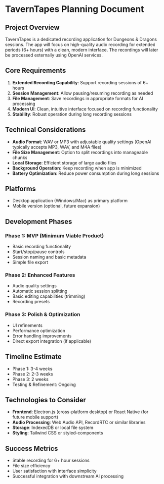# TavernTapes Planning Document

## Project Overview
TavernTapes is a dedicated recording application for Dungeons & Dragons sessions. The app will focus on high-quality audio recording for extended periods (6+ hours) with a clean, modern interface. The recordings will later be processed externally using OpenAI services.

## Core Requirements
1. **Extended Recording Capability**: Support recording sessions of 6+ hours
2. **Session Management**: Allow pausing/resuming recording as needed
3. **File Management**: Save recordings in appropriate formats for AI processing
4. **Modern UI**: Clean, intuitive interface focused on recording functionality
5. **Stability**: Robust operation during long recording sessions

## Technical Considerations
- **Audio Format**: WAV or MP3 with adjustable quality settings (OpenAI typically accepts MP3, WAV, and M4A files)
- **File Size Management**: Option to split recordings into manageable chunks
- **Local Storage**: Efficient storage of large audio files
- **Background Operation**: Keep recording when app is minimized
- **Battery Optimization**: Reduce power consumption during long sessions

## Platforms
- Desktop application (Windows/Mac) as primary platform
- Mobile version (optional, future expansion)

## Development Phases

### Phase 1: MVP (Minimum Viable Product)
- Basic recording functionality
- Start/stop/pause controls
- Session naming and basic metadata
- Simple file export

### Phase 2: Enhanced Features
- Audio quality settings
- Automatic session splitting
- Basic editing capabilities (trimming)
- Recording presets

### Phase 3: Polish & Optimization
- UI refinements
- Performance optimization
- Error handling improvements
- Direct export integration (if applicable)

## Timeline Estimate
- Phase 1: 3-4 weeks
- Phase 2: 2-3 weeks
- Phase 3: 2 weeks
- Testing & Refinement: Ongoing

## Technologies to Consider
- **Frontend**: Electron.js (cross-platform desktop) or React Native (for future mobile support)
- **Audio Processing**: Web Audio API, RecordRTC or similar libraries
- **Storage**: IndexedDB or local file system
- **Styling**: Tailwind CSS or styled-components

## Success Metrics
- Stable recording for 6+ hour sessions
- File size efficiency
- User satisfaction with interface simplicity
- Successful integration with downstream AI processing
